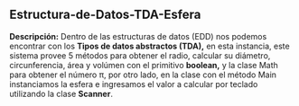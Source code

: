 
## Estructura-de-Datos-TDA-Esfera

**Descripción:** Dentro de las estructuras de datos (EDD) nos podemos encontrar con los **Tipos de datos abstractos (TDA),** en esta instancia, este sistema provee 5 métodos para obtener el radio, calcular 
su diámetro, circunferencia, área y volúmen con el primitivo **boolean,** y la clase Math para obtener el número π, por otro lado, en la clase con el método Main instanciamos
la esfera e ingresamos el valor a calcular por teclado utilizando la clase **Scanner**.
